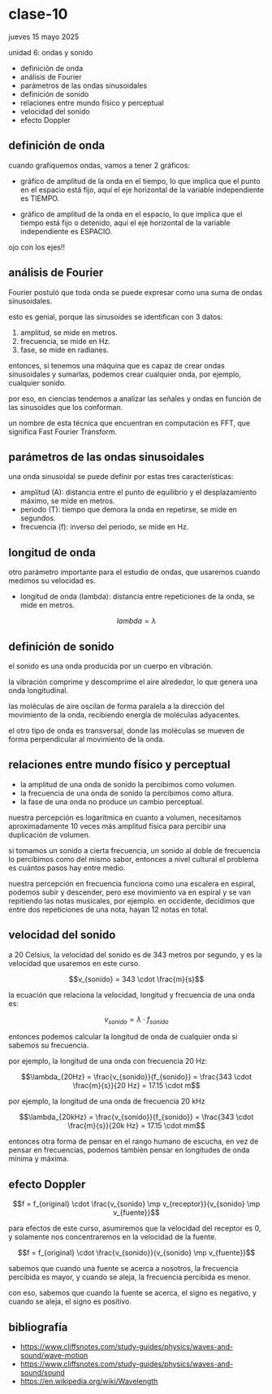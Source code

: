 # clase-10

jueves 15 mayo 2025

unidad 6: ondas y sonido

- definición de onda
- análisis de Fourier
- parámetros de las ondas sinusoidales
- definición de sonido
- relaciones entre mundo físico y perceptual
- velocidad del sonido
- efecto Doppler

## definición de onda

cuando grafiquemos ondas, vamos a tener 2 gráficos:

- gráfico de amplitud de la onda en el tiempo, lo que implica que el punto en el espacio está fijo, aquí el eje horizontal de la variable independiente es TIEMPO.

- gráfico de amplitud de la onda en el espacio, lo que implica que el tiempo está fijo o detenido, aquí el eje horizontal de la variable independiente es ESPACIO.

ojo con los ejes!!

## análisis de Fourier

Fourier postuló que toda onda se puede expresar como una suma de ondas sinusoidales.

esto es genial, porque las sinusoides se identifican con 3 datos:

1. amplitud, se mide en metros.
2. frecuencia, se mide en Hz.
3. fase, se mide en radianes.

entonces, si tenemos una máquina que es capaz de crear ondas sinusoidales y sumarlas, podemos crear cualquier onda, por ejemplo, cualquier sonido.

por eso, en ciencias tendemos a analizar las señales y ondas en función de las sinusoides que los conforman.

un nombre de esta técnica que encuentran en computación es FFT, que significa Fast Fourier Transform.

## parámetros de las ondas sinusoidales

una onda sinusoidal se puede definir por estas tres características:

- amplitud (A): distancia entre el punto de equilibrio y el desplazamiento máximo, se mide en metros.
- periodo (T): tiempo que demora la onda en repetirse, se mide en segundos.
- frecuencia (f): inverso del periodo, se mide en Hz.

## longitud de onda

otro parámetro importante para el estudio de ondas, que usaremos cuando medimos su velocidad es.

- longitud de onda (lambda): distancia entre repeticiones de la onda, se mide en metros.

$$lambda = \lambda$$

## definición de sonido

el sonido es una onda producida por un cuerpo en vibración.

la vibración comprime y descomprime el aire alrededor, lo que genera una onda longitudinal.

las moléculas de aire oscilan de forma paralela a la dirección del movimiento de la onda, recibiendo energía de moléculas adyacentes.

el otro tipo de onda es transversal, donde las moléculas se mueven de forma perpendicular al movimiento de la onda.

## relaciones entre mundo físico y perceptual

- la amplitud de una onda de sonido la percibimos como volumen.
- la frecuencia de una onda de sonido la percibimos como altura.
- la fase de una onda no produce un cambio perceptual.

nuestra percepción es logarítmica en cuanto a volumen, necesitamos aproximadamente 10 veces más amplitud física para percibir una duplicación de volumen.

si tomamos un sonido a cierta frecuencia, un sonido al doble de frecuencia lo percibimos como del mismo sabor, entonces a nivel cultural el problema es cuántos pasos hay entre medio.

nuestra percepción en frecuencia funciona como una escalera en espiral, podemos subir y descender, pero ese movimiento va en espiral y se van repitiendo las notas musicales, por ejemplo. en occidente, decidimos que entre dos repeticiones de una nota, hayan 12 notas en total.

## velocidad del sonido

a 20 Celsius, la velocidad del sonido es de 343 metros por segundo, y es la velocidad que usaremos en este curso.

$$v_{sonido} = 343 \cdot \frac{m}{s}$$

la ecuación que relaciona la velocidad, longitud y frecuencia de una onda es:

$$v_{sonido} = \lambda \cdot f_{sonido}$$

entonces podemos calcular la longitud de onda de cualquier onda si sabemos su frecuencia.

por ejemplo, la longitud de una onda con frecuencia 20 Hz:

$$\lambda_{20Hz} = \frac{v_{sonido}}{f_{sonido}} = \frac{343 \cdot \frac{m}{s}}{20 Hz} = 17.15 \cdot m$$

por ejemplo, la longitud de una onda de frecuencia 20 kHz

$$\lambda_{20kHz} = \frac{v_{sonido}}{f_{sonido}} = \frac{343 \cdot \frac{m}{s}}{20k Hz} = 17.15 \cdot mm$$

entonces otra forma de pensar en el rango humano de escucha, en vez de pensar en frecuencias, podemos también pensar en longitudes de onda mínima y máxima.

## efecto Doppler

$$f = f_{original} \cdot \frac{v_{sonido} \mp v_{receptor}}{v_{sonido} \mp v_{fuente}}$$

para efectos de este curso, asumiremos que la velocidad del receptor es 0, y solamente nos concentraremos en la velocidad de la fuente.

$$f = f_{original} \cdot \frac{v_{sonido}}{v_{sonido} \mp v_{fuente}}$$

sabemos que cuando una fuente se acerca a nosotros, la frecuencia percibida es mayor, y cuando se aleja, la frecuencia percibida es menor.

con eso, sabemos que cuando la fuente se acerca, el signo es negativo, y cuando se aleja, el signo es positivo.

## bibliografía

- <https://www.cliffsnotes.com/study-guides/physics/waves-and-sound/wave-motion>
- <https://www.cliffsnotes.com/study-guides/physics/waves-and-sound/sound>
- <https://en.wikipedia.org/wiki/Wavelength>
